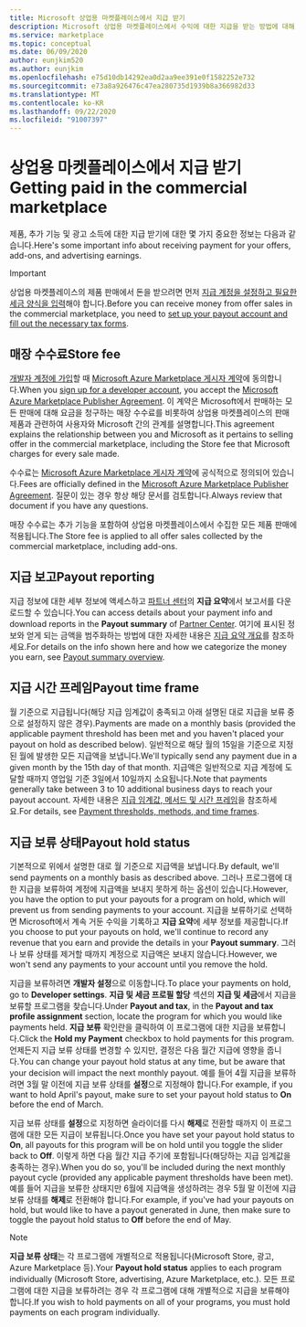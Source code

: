 ```yaml
---
title: Microsoft 상업용 마켓플레이스에서 지급 받기
description: Microsoft 상업용 마켓플레이스에서 수익에 대한 지급을 받는 방법에 대해 알아봅니다.
ms.service: marketplace
ms.topic: conceptual
ms.date: 06/09/2020
author: eunjkim520
ms.author: eunjkim
ms.openlocfilehash: e75d10db14292ea0d2aa9ee391e0f1582252e732
ms.sourcegitcommit: e73a8a926476c47ea280735d1939b8a366982d33
ms.translationtype: MT
ms.contentlocale: ko-KR
ms.lasthandoff: 09/22/2020
ms.locfileid: "91007397"
---
```

# <a name="getting-paid-in-the-commercial-marketplace"></a><span data-ttu-id="61195-103">상업용 마켓플레이스에서 지급 받기</span><span class="sxs-lookup"><span data-stu-id="61195-103">Getting paid in the commercial marketplace</span></span>

<span data-ttu-id="61195-104">제품, 추가 기능 및 광고 소득에 대한 지급 받기에 대한 몇 가지 중요한 정보는 다음과 같습니다.</span><span class="sxs-lookup"><span data-stu-id="61195-104">Here's some important info about receiving payment for your offers, add-ons, and advertising earnings.</span></span>

> [!IMPORTANT]
> <span data-ttu-id="61195-105">상업용 마켓플레이스의 제품 판매에서 돈을 받으려면 먼저 [지급 계정을 설정하고 필요한 세금 양식을 입력](/azure/marketplace/marketplace-payout-account-setup)해야 합니다.</span><span class="sxs-lookup"><span data-stu-id="61195-105">Before you can receive money from offer sales in the commercial marketplace, you need to [set up your payout account and fill out the necessary tax forms](/azure/marketplace/marketplace-payout-account-setup).</span></span>

## <a name="store-fee"></a><span data-ttu-id="61195-106">매장 수수료</span><span class="sxs-lookup"><span data-stu-id="61195-106">Store fee</span></span>

<span data-ttu-id="61195-107">[개발자 계정에 가입](https://go.microsoft.com/fwlink/p/?LinkID=615100)할 때 [Microsoft Azure Marketplace 게시자 계약](https://go.microsoft.com/fwlink/p/?LinkID=699560)에 동의합니다.</span><span class="sxs-lookup"><span data-stu-id="61195-107">When you [sign up for a developer account](https://go.microsoft.com/fwlink/p/?LinkID=615100), you accept the [Microsoft Azure Marketplace Publisher Agreement](https://go.microsoft.com/fwlink/p/?LinkID=699560).</span></span> <span data-ttu-id="61195-108">이 계약은 Microsoft에서 판매하는 모든 판매에 대해 요금을 청구하는 매장 수수료를 비롯하여 상업용 마켓플레이스의 판매 제품과 관련하여 사용자와 Microsoft 간의 관계를 설명합니다.</span><span class="sxs-lookup"><span data-stu-id="61195-108">This agreement explains the relationship between you and Microsoft as it pertains to selling offer in the commercial marketplace, including the Store fee that Microsoft charges for every sale made.</span></span>

<span data-ttu-id="61195-109">수수료는 [Microsoft Azure Marketplace 게시자 계약](https://go.microsoft.com/fwlink/p/?LinkID=699560)에 공식적으로 정의되어 있습니다.</span><span class="sxs-lookup"><span data-stu-id="61195-109">Fees are officially defined in the [Microsoft Azure Marketplace Publisher Agreement](https://go.microsoft.com/fwlink/p/?LinkID=699560).</span></span> <span data-ttu-id="61195-110">질문이 있는 경우 항상 해당 문서를 검토합니다.</span><span class="sxs-lookup"><span data-stu-id="61195-110">Always review that document if you have any questions.</span></span>

<span data-ttu-id="61195-111">매장 수수료는 추가 기능을 포함하여 상업용 마켓플레이스에서 수집한 모든 제품 판매에 적용됩니다.</span><span class="sxs-lookup"><span data-stu-id="61195-111">The Store fee is applied to all offer sales collected by the commercial marketplace, including add-ons.</span></span>

## <a name="payout-reporting"></a><span data-ttu-id="61195-112">지급 보고</span><span class="sxs-lookup"><span data-stu-id="61195-112">Payout reporting</span></span>

<span data-ttu-id="61195-113">지급 정보에 대한 세부 정보에 액세스하고 [파트너 센터](https://partner.microsoft.com/dashboard)의 **지급 요약**에서 보고서를 다운로드할 수 있습니다.</span><span class="sxs-lookup"><span data-stu-id="61195-113">You can access details about your payment info and download reports in the **Payout summary** of [Partner Center](https://partner.microsoft.com/dashboard).</span></span> <span data-ttu-id="61195-114">여기에 표시된 정보와 얻게 되는 금액을 범주화하는 방법에 대한 자세한 내용은 [지급 요약 개요](/azure/marketplace/payout-summary-overview)를 참조하세요.</span><span class="sxs-lookup"><span data-stu-id="61195-114">For details on the info shown here and how we categorize the money you earn, see [Payout summary overview](/azure/marketplace/payout-summary-overview).</span></span>

## <a name="payout-time-frame"></a><span data-ttu-id="61195-115">지급 시간 프레임</span><span class="sxs-lookup"><span data-stu-id="61195-115">Payout time frame</span></span>

<span data-ttu-id="61195-116">월 기준으로 지급됩니다(해당 지급 임계값이 충족되고 아래 설명된 대로 지급을 보류 중으로 설정하지 않은 경우).</span><span class="sxs-lookup"><span data-stu-id="61195-116">Payments are made on a monthly basis (provided the applicable payment threshold has been met and you haven't placed your payout on hold as described below).</span></span> <span data-ttu-id="61195-117">일반적으로 해당 월의 15일을 기준으로 지정된 월에 발생한 모든 지급액을 보냅니다.</span><span class="sxs-lookup"><span data-stu-id="61195-117">We'll typically send any payment due in a given month by the 15th day of that month.</span></span> <span data-ttu-id="61195-118">지급액은 일반적으로 지급 계정에 도달할 때까지 영업일 기준 3일에서 10일까지 소요됩니다.</span><span class="sxs-lookup"><span data-stu-id="61195-118">Note that payments generally take between 3 to 10 additional business days to reach your payout account.</span></span> <span data-ttu-id="61195-119">자세한 내용은 [지급 임계값, 메서드 및 시간 프레임](/azure/marketplace/payment-thresholds-methods-timeframes)을 참조하세요.</span><span class="sxs-lookup"><span data-stu-id="61195-119">For details, see [Payment thresholds, methods, and time frames](/azure/marketplace/payment-thresholds-methods-timeframes).</span></span>

## <a name="payout-hold-status"></a><span data-ttu-id="61195-120">지급 보류 상태</span><span class="sxs-lookup"><span data-stu-id="61195-120">Payout hold status</span></span>

<span data-ttu-id="61195-121">기본적으로 위에서 설명한 대로 월 기준으로 지급액을 보냅니다.</span><span class="sxs-lookup"><span data-stu-id="61195-121">By default, we'll send payments on a monthly basis as described above.</span></span> <span data-ttu-id="61195-122">그러나 프로그램에 대한 지급을 보류하여 계정에 지급액을 보내지 못하게 하는 옵션이 있습니다.</span><span class="sxs-lookup"><span data-stu-id="61195-122">However, you have the option to put your payouts for a program on hold, which will prevent us from sending payments to your account.</span></span> <span data-ttu-id="61195-123">지급을 보류하기로 선택하면 Microsoft에서 계속 거둔 수익을 기록하고 **지급 요약**에 세부 정보를 제공합니다.</span><span class="sxs-lookup"><span data-stu-id="61195-123">If you choose to put your payouts on hold, we'll continue to record any revenue that you earn and provide the details in your **Payout summary**.</span></span> <span data-ttu-id="61195-124">그러나 보류 상태를 제거할 때까지 계정으로 지급액은 보내지 않습니다.</span><span class="sxs-lookup"><span data-stu-id="61195-124">However, we won't send any payments to your account until you remove the hold.</span></span>

<span data-ttu-id="61195-125">지급을 보류하려면 **개발자 설정**으로 이동합니다.</span><span class="sxs-lookup"><span data-stu-id="61195-125">To place your payments on hold, go to **Developer settings**.</span></span> <span data-ttu-id="61195-126">**지급 및 세금 프로필 할당** 섹션의 **지급 및 세금**에서 지급을 보류할 프로그램을 찾습니다.</span><span class="sxs-lookup"><span data-stu-id="61195-126">Under **Payout and tax**, in the **Payout and tax profile assignment** section, locate the program for which you would like payments held.</span></span> <span data-ttu-id="61195-127">**지급 보류** 확인란을 클릭하여 이 프로그램에 대한 지급을 보류합니다.</span><span class="sxs-lookup"><span data-stu-id="61195-127">Click the **Hold my Payment** checkbox to hold payments for this program.</span></span> <span data-ttu-id="61195-128">언제든지 지급 보류 상태를 변경할 수 있지만, 결정은 다음 월간 지급에 영향을 줍니다.</span><span class="sxs-lookup"><span data-stu-id="61195-128">You can change your payout hold status at any time, but be aware that your decision will impact the next monthly payout.</span></span> <span data-ttu-id="61195-129">예를 들어 4월 지급을 보류하려면 3월 말 이전에 지급 보류 상태를 **설정**으로 지정해야 합니다.</span><span class="sxs-lookup"><span data-stu-id="61195-129">For example, if you want to hold April's payout, make sure to set your payout hold status to **On** before the end of March.</span></span>

<span data-ttu-id="61195-130">지급 보류 상태를 **설정**으로 지정하면 슬라이더를 다시 **해제**로 전환할 때까지 이 프로그램에 대한 모든 지급이 보류됩니다.</span><span class="sxs-lookup"><span data-stu-id="61195-130">Once you have set your payout hold status to **On**, all payouts for this program will be on hold until you toggle the slider back to **Off**.</span></span> <span data-ttu-id="61195-131">이렇게 하면 다음 월간 지급 주기에 포함됩니다(해당하는 지급 임계값을 충족하는 경우).</span><span class="sxs-lookup"><span data-stu-id="61195-131">When you do so, you'll be included during the next monthly payout cycle (provided any applicable payment thresholds have been met).</span></span> <span data-ttu-id="61195-132">예를 들어 지급을 보류한 상태지만 6월에 지급액을 생성하려는 경우 5월 말 이전에 지급 보류 상태를 **해제**로 전환해야 합니다.</span><span class="sxs-lookup"><span data-stu-id="61195-132">For example, if you've had your payouts on hold, but would like to have a payout generated in June, then make sure to toggle the payout hold status to **Off** before the end of May.</span></span>

> [!NOTE]
> <span data-ttu-id="61195-133">**지급 보류 상태**는 각 프로그램에 개별적으로 적용됩니다(Microsoft Store, 광고, Azure Marketplace 등).</span><span class="sxs-lookup"><span data-stu-id="61195-133">Your **Payout hold status** applies to each program individually (Microsoft Store, advertising, Azure Marketplace, etc.).</span></span> <span data-ttu-id="61195-134">모든 프로그램에 대한 지급을 보류하려는 경우 각 프로그램에 대해 개별적으로 지급을 보류해야 합니다.</span><span class="sxs-lookup"><span data-stu-id="61195-134">If you wish to hold payments on all of your programs, you must hold payments on each program individually.</span></span>

